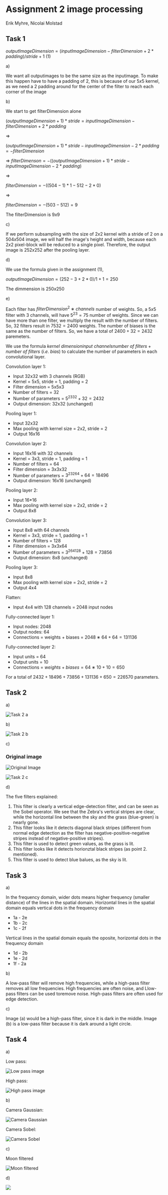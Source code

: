 # Assignment 2 image processing

Erik Myhre, Nicolai Molstad

## Task 1

$outputImageDimension = (inputImageDimension - filterDimension + 2 * padding)/stride + 1$ (1)

a) 

We want all outputimages to be the same size as the inputimage. To make this happen have to have a padding of 2, this is because of our $5x5$ kernel, as we need a 2 padding around for the center of the filter to reach each corner of the image

b) 

We start to get filterDimension alone

$(outputImageDimension + 1)*stride = inputImageDimension - filterDimension + 2 * padding$

=>

$(outputImageDimension + 1)*stride  - inputImageDimension - 2 * padding = - filterDimension$

=>
$filterDimenson = -((outputImageDimension + 1)*stride  - inputImageDimension - 2 * padding)$

=>

$filterDimension = -((504-1)*1 - 512 - 2*0)$

=>

$filterDimension = -(503 - 512) = 9$

The filterDimension is $9x9$

c) 

If we perform subsampling with the size of $2x2$ kernel with a stride of 2 on a $504x504$ image, we will half the image's height and width, because each $2x2$ pixel-block will be reduced to a single pixel. Therefore, the output image is 
$252x252$ after the pooling layer.

d) 

We use the formula given in the assignment (1),

$outputImageDimension = (252 - 3 + 2 * 0)/1 + 1 =  250$

The dimmension is $250x250$

e) 

Each filter has $filterDimension^2∗channels$ number of weights. So, a $5x5$ filter with 3 channels, will have $5^23=75$ number of weights. Since we can have more than one filter, we multiply the result with the number of filters. So, 32 filters result in $7532=2400$ weights.
The number of biases is the same as the number of filters. So, we have a total of $2400+32=2432$ paremeters.

We use the formula $kernel\ dimensioninput\ channelsnumber\ of\ filters+number\ of\ filters\ (i.e.\ bias)$ to calculate the number of parameters in each convolutional layer.

Convolution layer 1:

* Input 32x32 with 3 channels (RGB)
* Kernel = 5x5, stride = 1, padding = 2
* Filter dimension = 5x5x3
* Number of filters = 32
* Number of parameters = $5^2332+32=2432$
* Output dimension: 32x32 (unchanged)

Pooling layer 1:

* Input 32x32
* Max pooling with kernel size = 2x2, stride = 2
* Output 16x16

Convolution layer 2:

* Input 16x16 with 32 channels
* Kernel = 3x3, stride = 1, padding = 1
* Number of filters = 64
* Filter dimension = 3x3x32
* Number of parameters = $3^23264+64=18496$
* Output dimension: 16x16 (unchanged)

Pooling layer 2:

* Input 16*16
* Max pooling with kernel size = 2x2, stride = 2
* Output 8x8

Convolution layer 3:

* Input 8x8 with 64 channels
* Kernel = 3x3, stride = 1, padding = 1
* Number of filters = 128
* Filter dimension = 3x3x64
* Number of parameters = $3^264128+128=73856$
* Output dimension: 8x8 (unchanged)

Pooling layer 3:

* Input 8x8
* Max pooling with kernel size = 2x2, stride = 2
* Output 4x4

Flatten:

* Input 4x4 with 128 channels = 2048 input nodes

Fully-connected layer 1:

* Input nodes: 2048
* Output nodes: 64
* Connections = weights + biases = $2048 ∗ 64 + 64 = 131136$

Fully-connected layer 2:

* Input units = 64
* Output units = 10
* Connections = $weights + biases = 64 ∗ 10 + 10 = 650$

For a total of $2432 + 18496 + 73856 + 131136 + 650 = 226570$ parameters.

## Task 2

a)

![Task 2 a](image_processed/task2a_plot.png)

b)

![Task 2 b](image_processed/task2b_plot.png)

c)
### Original image 
![Original Image](images/zebra.jpg)

![Task 2 c](image_processed/task2c_plot.png)

d)

The five filters explained:

1. This filter is clearly a vertical edge-detection filter, and can be seen as the Sobel operator. We see that the Zebra's vertical stripes are clear, while the horizontal line between the sky and the grass (blue-green) is nearly gone.
2. This filter looks like it detects diagonal black stripes (different from normal edge detection as the filter has negative-positive-negative stripes instead of negative-positive stripes).
3. This filter is used to detect green values, as the grass is lit.
4. This filter looks like it detects horionztal black stripes (as point 2. mentioned).
5. This filter is used to detect blue balues, as the sky is lit.

## Task 3

a)

In the frequency domain, wider dots means higher frequency (smaller distance) of the lines in the spatial domain. Horizontal lines in the spatial domain equals vertical dots in the frequency domain

* 1a - 2e
* 1b - 2c
* 1c - 2f

Vertical lines in the spatial domain equals the oposite, horizontal dots in the frequency domain

* 1d - 2b
* 1e - 2d
* 1f - 2a

b) 

A low-pass filter will remove high frequencies, while a high-pass filter removes all low frequencies. High frequencies are often noise, and Llow-pass filters can be used toremove noise. High-pass filters are often used for edge detection.

c)

Image (a) would be a high-pass filter, since it is dark in the middle. Image (b) is a low-pass filter because it is dark around a light circle.


## Task 4

a)

Low pass:

![Low pass image](image_processed/camera_low_pass.png)

High pass:

![High pass image](image_processed/camera_high_pass.png)

b)

Camera Gaussian:

![Camera Gaussian](image_processed/camera_gaussian.png)

Camera Sobel:

![Camera Sobel](image_processed/camera_sobelx.png)

c)

Moon filtered

![Moon filtered](image_processed/moon_filtered.png)

d)



![](image_processed/task4d.png)